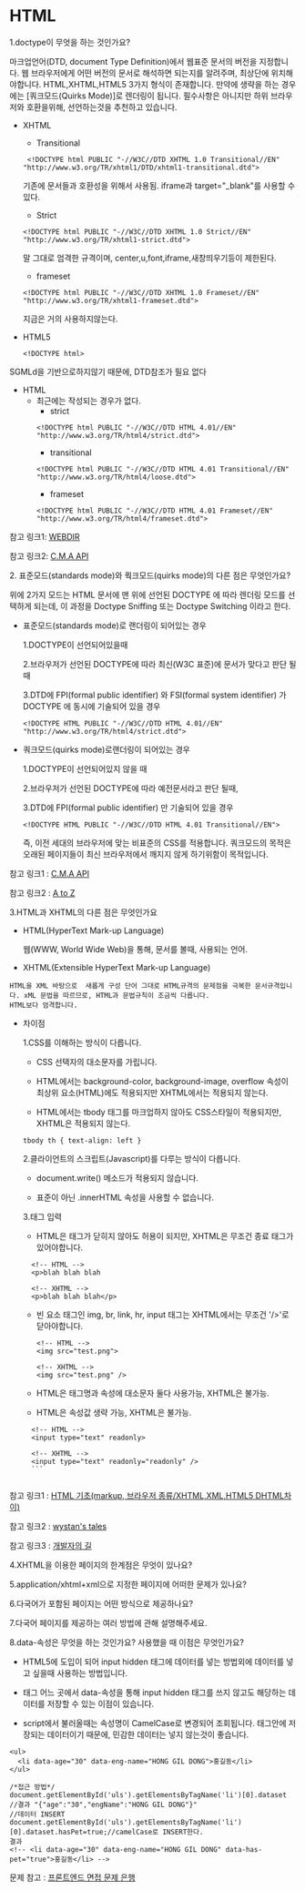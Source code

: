 HTML
============
1.doctype이 무엇을 하는 것인가요?

  마크업언어(DTD, document Type Definition)에서 웹표준 문서의 버전을 지정합니다. 웹 브라우저에게 어떤 버전의 문서로 해석하면 되는지를 알려주며, 최상단에 위치해야합니다.
  HTML,XHTML,HTML5 3가지 형식이 존재합니다. 만약에 생략을 하는 경우에는 [쿼크모드(Quirks Mode)]로 렌더링이 됩니다. 
  필수사항은 아니지만 하위 브라우저와 호환을위해, 선언하는것을 추천하고 있습니다.
  
  * XHTML
      - Transitional
      ```
       <!DOCTYPE html PUBLIC "-//W3C//DTD XHTML 1.0 Transitional//EN" "http://www.w3.org/TR/xhtml1/DTD/xhtml1-transitional.dtd"> 
      ``` 
       기존에 문서들과 호환성을 위해서 사용됨. iframe과 target="_blank"를 사용할 수 있다.
      - Strict
      ```
      <!DOCTYPE html PUBLIC "-//W3C//DTD XHTML 1.0 Strict//EN" "http://www.w3.org/TR/xhtml1-strict.dtd">
      ```
      말 그대로 엄격한 규격이며, center,u,font,iframe,새창띄우기등이 제한된다.
      - frameset
      ```
      <!DOCTYPE html PUBLIC "-//W3C//DTD XHTML 1.0 Frameset//EN" "http://www.w3.org/TR/xhtml1-frameset.dtd">
      ```
      지금은 거의 사용하지않는다.
  
  * HTML5
      ```
      <!DOCTYPE html>
      ```
   SGMLd을 기반으로하지않기 때문에, DTD참조가 필요 없다
  * HTML
    - 최근에는 작성되는 경우가 없다.
      + strict
      ```
      <!DOCTYPE html PUBLIC "-//W3C//DTD HTML 4.01//EN" "http://www.w3.org/TR/html4/strict.dtd">
      ```
      + transitional
      ```
      <!DOCTYPE html PUBLIC "-//W3C//DTD HTML 4.01 Transitional//EN" "http://www.w3.org/TR/html4/loose.dtd">
      ```
      + frameset
      ```
      <!DOCTYPE html PUBLIC "-//W3C//DTD HTML 4.01 Frameset//EN" "http://www.w3.org/TR/html4/frameset.dtd">
      ```
참고 링크1: [WEBDIR](https://webdir.tistory.com/40)

참고 링크2: [C.M.A API](http://chongmoa.com/html/441)
</hr>
2. 표준모드(standards mode)와 쿽크모드(quirks mode)의 다른 점은 무엇인가요?

   위에 2가지 모드는 HTML 문서에 맨 위에 선언된 DOCTYPE 에 따라 렌더링 모드를 선택하게 되는데, 이 과정을 Doctype Sniffing 또는 Doctype Switching 이라고 한다.

   * 표준모드(standards mode)로 랜더링이 되어있는 경우
   
      1.DOCTYPE이 선언되어있을때
   
      2.브라우저가 선언된 DOCTYPE에 따라 최신(W3C 표준)에 문서가 맞다고 판단 될때
   
      3.DTD에  FPI(formal public identifier) 와 FSI(formal system identifier) 가 DOCTYPE 에 동시에 기술되어 있을 경우
   
      ```
      <!DOCTYPE HTML PUBLIC "-//W3C//DTD HTML 4.01//EN" "http://www.w3.org/TR/html4/strict.dtd">

      ```
   
   * 쿼크모드(quirks mode)로랜더링이 되어있는 경우
   
      1.DOCTYPE이 선언되어있지 않을 때
   
      2.브라우저가 선언된 DOCTYPE에 따라 예전문서라고 판단 될때,
   
      3.DTD에 FPI(formal public identifier) 만 기술되어 있을 경우
      ```
      <!DOCTYPE HTML PUBLIC "-//W3C//DTD HTML 4.01 Transitional//EN">
      ```
      즉, 이전 세대의 브라우저에 맞는 비표준의 CSS를 적용합니다. 쿼크모드의 목적은 오래된 페이지들이 최신 브라우저에서 깨지지 않게 하기위함이 목적입니다.
 
 참고 링크1 : [C.M.A API](http://chongmoa.com/html/441)
 
 참고 링크2 : [A to Z](https://a-tothe-z.tistory.com/4)
 </hr>
 
 3.HTML과 XHTML의 다른 점은 무엇인가요
   
   * HTML(HyperText Mark-up Language)
   
     웹(WWW, World Wide Web)을 통해, 문서를 볼때, 사용되는 언어.
     
   * XHTML(Extensible HyperText Mark-up Language)
   
    HTML을 XML 바탕으로  새롭게 구성 단어 그대로 HTML규격의 문제점을 극복한 문서규격입니다. xML 문법을 따르므로, HTML과 문법규칙이 조금씩 다릅니다.
    HTML보다 엄격합니다.

   * 차이점
   
      1.CSS를 이해하는 방식이 다릅니다.
      
        + CSS 선택자의 대소문자를 가립니다.
        
        + HTML에서는 background-color, background-image, overflow 속성이 최상위 요소(HTML)에도 적용되지만 XHTML에서는 적용되지 않는다.
        
        + HTML에서는 tbody 태그를 마크업하지 않아도 CSS스타일이 적용되지만, XHTML은 적용되지 않는다.
        
        ```
        tbody th { text-align: left }
        ```
        
      2.클라이언트의 스크립트(Javascript)를 다루는 방식이 다릅니다.
      
        + document.write() 메소드가 적용되지 않습니다.
        
        + 표준이 아닌 .innerHTML 속성을 사용할 수 없습니다.
        
      3.태그 입력
      
        + HTML은 태그가 닫히지 않아도 허용이 되지만, XHTML은 무조건 종료 태그가 있어야합니다.
        
        ```
          <!-- HTML -->
          <p>blah blah blah

          <!-- XHTML -->
          <p>blah blah blah</p>  
        ```
        
        + 빈 요소 태그인 img, br, link, hr, input 태그는 XHTML에서는 무조건 '/>'로 닫아야합니다.
        
          ```
          <!-- HTML -->
          <img src="test.png">

          <!-- XHTML -->
          <img src="test.png" />
          ```
        
        + HTML은 태그명과 속성에 대소문자 둘다 사용가능, XHTML은 불가능.
        
        + HTML은 속성값 생략 가능, XHTML은 불가능.
        
        ```
          <!-- HTML -->
          <input type="text" readonly>

          <!-- XHTML -->
          <input type="text" readonly="readonly" />
          ```
      
      
참고 링크1 : [HTML 기초(markup, 브라우저 종류/XHTML,XML,HTML5 DHTML차이)](https://aboooks.tistory.com/38)

참고 링크2 : [wystan's tales](http://blog.wystan.net/2007/05/24/xhtml-vs-html)

참고 링크3 : [개발자의 길](https://jang8584.tistory.com/249)

 4.XHTML을 이용한 페이지의 한계점은 무엇이 있나요?
 
 5.application/xhtml+xml으로 지정한 페이지에 어떠한 문제가 있나요?
 
 6.다국어가 포함된 페이지는 어떤 방식으로 제공하나요?
 
 7.다국어 페이지를 제공하는 여러 방법에 관해 설명해주세요.
 
 8.data-속성은 무엇을 하는 것인가요? 사용했을 때 이점은 무엇인가요?

  * HTML5에 도입이 되어 input hidden 태그에 데이터를 넣는 방법외에 데이터를 넣고 싶을때 사용하는 방법입니다. 
  
  * 태그 어느 곳에서 data-속성을 통해 input hidden 태그를 쓰지 않고도 해당하는 데이터를 저장할 수 있는 이점이 있습니다.
  
  * script에서 불러올때는 속성명이 CamelCase로 변경되어 조회됩니다. 태그안에 저장되는 데이터이기 때문에, 민감한 데이터는 넣지 않는것이 좋습니다.
  
  ```
  <ul>
    <li data-age="30" data-eng-name="HONG GIL DONG">홍길동</li>
  </ul>
  
  /*접근 방법*/
  document.getElementById('uls').getElementsByTagName('li')[0].dataset //결과 "{"age":"30","engName":"HONG GIL DONG"}"
  //데이터 INSERT
  document.getElementById('uls').getElementsByTagName('li')[0].dataset.hasPet=true;//camelCase로 INSERT한다.
  결과
  <!-- <li data-age="30" data-eng-name="HONG GIL DONG" data-has-pet="true">홍길동</li> -->
  ```

문제 참고 : [프론트엔드 면접 문제 은행](https://h5bp.org/Front-end-Developer-Interview-Questions/translations/korean/)

